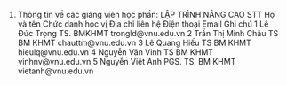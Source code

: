 1. Thông tin về các giảng viên học phần: LẬP TRÌNH NÂNG CAO
STT Họ và tên Chức danh học vị Địa chỉ liên hệ Điện thoại Email Ghi chú 1 Lê Đức Trọng TS. BMKHMT trongld\@vnu.edu.vn
2 Trần Thị Minh Châu TS BM KHMT chauttm\@vnu.edu.vn
3 Lê Quang Hiếu TS BM KHMT hieulq\@vnu.edu.vn
4 Nguyễn Văn Vinh TS BM KHMT vinhnv\@vnu.edu.vn
5 Nguyễn Việt Anh PGS. TS. BM KHMT vietanh\@vnu.edu.vn
